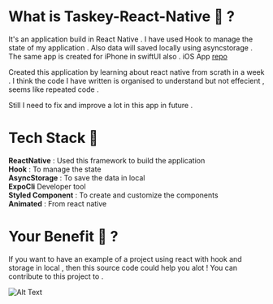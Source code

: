 # What is Taskey-React-Native 🤔 ?

It's an application build in React Native . I have used Hook to manage the state of my application . Also data will saved locally using asyncstorage . The same app is created for iPhone in swiftUI also . iOS App 
[repo](https://github.com/myawesomehub/Taskey/)

Created this application by learning about react native from scrath in a week . I think the code I have written is organised to understand but not effecient , seems like repeated code .

Still I need to fix and improve a lot in this app in future .

# Tech Stack 🥞

**ReactNative** : Used this framework to build the application<br />
**Hook** : To manage the state <br />
**AsyncStorage** : To save the data in local <br />
**ExpoCli** Developer tool <br />
**Styled Component** : To create and customize the components <br />
**Animated** : From react native <br />

# Your Benefit 🥳 ?

If you want to have an example of a project using react with hook and storage in local , then this source code could help you alot !
You can contribute to this project to .

![Alt Text](https://github.com/myawesomehub/Taskey-React-Native/blob/main/ezgif.com-gif-maker-min.gif)
